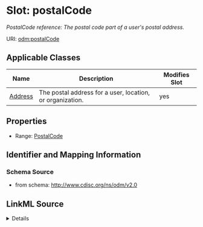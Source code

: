# Slot: postalCode


_PostalCode reference: The postal code part of a user's postal address._



URI: [odm:postalCode](http://www.cdisc.org/ns/odm/v2.0/postalCode)



<!-- no inheritance hierarchy -->




## Applicable Classes

| Name | Description | Modifies Slot |
| --- | --- | --- |
[Address](Address.md) | The postal address for a user, location, or organization. |  yes  |







## Properties

* Range: [PostalCode](PostalCode.md)





## Identifier and Mapping Information







### Schema Source


* from schema: http://www.cdisc.org/ns/odm/v2.0




## LinkML Source

<details>
```yaml
name: postalCode
description: 'PostalCode reference: The postal code part of a user''s postal address.'
from_schema: http://www.cdisc.org/ns/odm/v2.0
rank: 1000
identifier: false
alias: postalCode
domain_of:
- Address
range: PostalCode

```
</details>